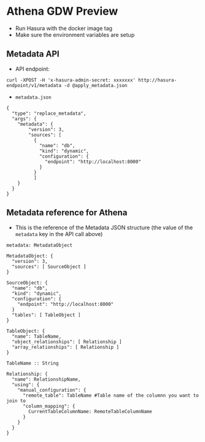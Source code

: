 # Athena GDW Preview

- Run Hasura with the docker image tag
- Make sure the environment variables are setup


## Metadata API

- API endpoint:
```
curl -XPOST -H 'x-hasura-admin-secret: xxxxxxx' http://hasura-endpoint/v1/metadata -d @apply_metadata.json
```

- `metadata.json`
```
{
  "type": "replace_metadata",
  "args": {
    "metadata": {
        "version": 3,
        "sources": [
          {
            "name": "db",
            "kind": "dynamic",
            "configuration": {
              "endpoint": "http://localhost:8000"
            }
          }
          ]
    }
  }
}
```

## Metadata reference for Athena

- This is the reference of the Metadata JSON structure (the value of the `metadata` key in the API call above)

```
metadata: MetadataObject

MetadataObject: {
  "version": 3,
  "sources": [ SourceObject ]
}

SourceObject: {
  "name": "db",
  "kind": "dynamic",
  "configuration": {
    "endpoint": "http://localhost:8000"
  }
  "tables": [ TableObject ]
}

TableObject: {
  "name": TableName,
  "object_relationships": [ Relationship ]
  "array_relationships": [ Relationship ]
}

TableName :: String

Relationship: {
  "name": RelationshipName,
  "using": {
    "manual_configuration": {
      "remote_table": TableName #Table name of the columnn you want to join to
      "column_mapping": {
        CurrentTableColumnName: RemoteTableColumnName
      }
    }
  }
}


